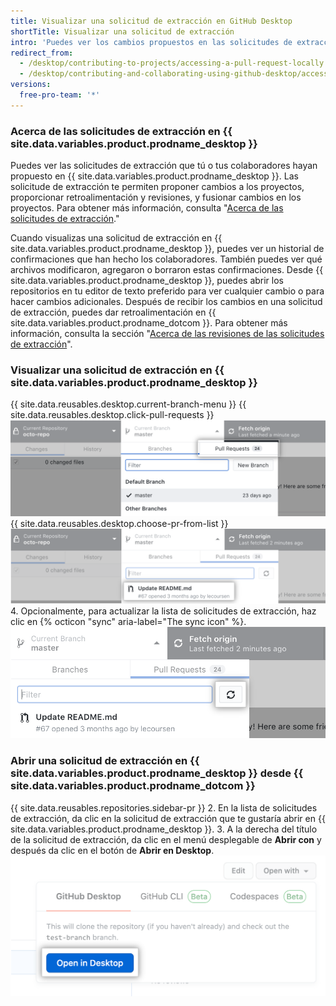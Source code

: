 ```yaml
---
title: Visualizar una solicitud de extracción en GitHub Desktop
shortTitle: Visualizar una solicitud de extracción
intro: 'Puedes ver los cambios propuestos en las solicitudes de extracción abiertas en {{ site.data.variables.product.prodname_desktop }}.'
redirect_from:
  - /desktop/contributing-to-projects/accessing-a-pull-request-locally
  - /desktop/contributing-and-collaborating-using-github-desktop/accessing-a-pull-request-locally
versions:
  free-pro-team: '*'
---
```


### Acerca de las solicitudes de extracción en {{ site.data.variables.product.prodname_desktop }}
Puedes ver las solicitudes de extracción que tú o tus colaboradores hayan propuesto en {{ site.data.variables.product.prodname_desktop }}. Las solicitude de extracción te permiten proponer cambios a los proyectos, proporcionar retroalimentación y revisiones, y fusionar cambios en los proyectos. Para obtener más información, consulta "[Acerca de las solicitudes de extracción](/github/collaborating-with-issues-and-pull-requests/about-pull-requests)."

Cuando visualizas una solicitud de extracción en {{ site.data.variables.product.prodname_desktop }}, puedes ver un historial de confirmaciones que han hecho los colaboradores. También puedes ver qué archivos modificaron, agregaron o borraron estas confirmaciones. Desde {{ site.data.variables.product.prodname_desktop }}, puedes abrir los repositorios en tu editor de texto preferido para ver cualquier cambio o para hacer cambios adicionales. Después de recibir los cambios en una solicitud de extracción, puedes dar retroalimentación en {{ site.data.variables.product.prodname_dotcom }}. Para obtener más información, consulta la sección "[Acerca de las revisiones de las solicitudes de extracción](/github/collaborating-with-issues-and-pull-requests/about-pull-request-reviews)".

### Visualizar una solicitud de extracción en {{ site.data.variables.product.prodname_desktop }}
{{ site.data.reusables.desktop.current-branch-menu }}
{{ site.data.reusables.desktop.click-pull-requests }}
  ![Pestaña Pull Requests en el menú desplegable de la rama actual](/assets/images/help/desktop/branch-drop-down-pull-request-tab.png)
{{ site.data.reusables.desktop.choose-pr-from-list }}
  ![Lista de las solicitudes de extracción abiertas en el repositorio](/assets/images/help/desktop/click-pull-request.png)
4. Opcionalmente, para actualizar la lista de solicitudes de extracción, haz clic en {% octicon "sync" aria-label="The sync icon" %}. ![Botón Sync (Sincronizar) para actualizar](/assets/images/help/desktop/pull-request-list-sync.png)

### Abrir una solicitud de extracción en {{ site.data.variables.product.prodname_desktop }} desde {{ site.data.variables.product.prodname_dotcom }}
{{ site.data.reusables.repositories.sidebar-pr }}
2. En la lista de solicitudes de extracción, da clic en la solicitud de extracción que te gustaría abrir en {{ site.data.variables.product.prodname_desktop }}.
3. A la derecha del título de la solicitud de extracción, da clic en el menú desplegable de **Abrir con** y después da clic en el botón de **Abrir en Desktop**. ![El botón de Abrir en Desktop](/assets/images/help/desktop/open-pr-in-desktop-button.png)
